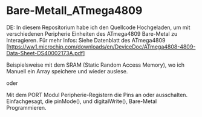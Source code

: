# Bare-Metall_ATmega4809

DE: 
In diesem Repositorium habe ich den Quellcode Hochgeladen, um mit verschiedenen Peripherie Einheiten des ATmega4809 Bare-Metal zu Interagieren. 
Für mehr Infos: Siehe Datenblatt des ATmega4809 [https://ww1.microchip.com/downloads/en/DeviceDoc/ATmega4808-4809-Data-Sheet-DS40002173A.pdf]

Beispielsweise mit dem SRAM (Static Random Access Memory), wo ich Manuell ein Array speichere und wieder auslese.

oder 

Mit dem PORT Modul Peripherie-Registern die Pins an oder ausschalten. Einfachgesagt, die pinMode(), und digitalWrite(), Bare-Metal Programmieren.
